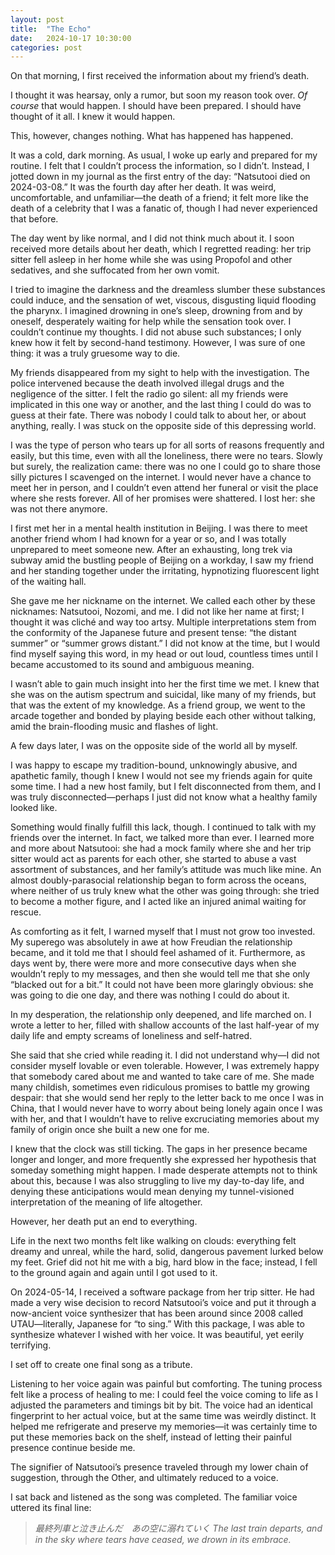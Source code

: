 ```yaml
---
layout: post
title:  "The Echo"
date:   2024-10-17 10:30:00
categories: post
---
```

<!--more-->

On that morning, I first received the information about my friend’s death.

I thought it was hearsay, only a rumor, but soon my reason took over. _Of course_ that would happen. I should have been prepared. I should have thought of it all. I knew it would happen.

This, however, changes nothing. What has happened has happened.

It was a cold, dark morning. As usual, I woke up early and prepared for my routine. I felt that I couldn’t process the information, so I didn’t. Instead, I jotted down in my journal as the first entry of the day: “Natsutooi died on 2024-03-08.” It was the fourth day after her death. It was weird, uncomfortable, and unfamiliar—the death of a friend; it felt more like the death of a celebrity that I was a fanatic of, though I had never experienced that before.

The day went by like normal, and I did not think much about it. I soon received more details about her death, which I regretted reading: her trip sitter fell asleep in her home while she was using Propofol and other sedatives, and she suffocated from her own vomit. 

I tried to imagine the darkness and the dreamless slumber these substances could induce, and the sensation of wet, viscous, disgusting liquid flooding the pharynx. I imagined drowning in one’s sleep, drowning from and by oneself, desperately waiting for help while the sensation took over. I couldn’t continue my thoughts. I did not abuse such substances; I only knew how it felt by second-hand testimony. However, I was sure of one thing: it was a truly gruesome way to die.

My friends disappeared from my sight to help with the investigation. The police intervened because the death involved illegal drugs and the negligence of the sitter. I felt the radio go silent: all my friends were implicated in this one way or another, and the last thing I could do was to guess at their fate. There was nobody I could talk to about her, or about anything, really. I was stuck on the opposite side of this depressing world.

I was the type of person who tears up for all sorts of reasons frequently and easily, but this time, even with all the loneliness, there were no tears. Slowly but surely, the realization came: there was no one I could go to share those silly pictures I scavenged on the internet. I would never have a chance to meet her in person, and I couldn’t even attend her funeral or visit the place where she rests forever. All of her promises were shattered. I lost her: she was not there anymore.

I first met her in a mental health institution in Beijing. I was there to meet another friend whom I had known for a year or so, and I was totally unprepared to meet someone new. After an exhausting, long trek via subway amid the bustling people of Beijing on a workday, I saw my friend and her standing together under the irritating, hypnotizing fluorescent light of the waiting hall.

She gave me her nickname on the internet. We called each other by these nicknames: Natsutooi, Nozomi, and me. I did not like her name at first; I thought it was cliché and way too artsy. Multiple interpretations stem from the conformity of the Japanese future and present tense: “the distant summer” or “summer grows distant.” I did not know at the time, but I would find myself saying this word, in my head or out loud, countless times until I became accustomed to its sound and ambiguous meaning.

I wasn’t able to gain much insight into her the first time we met. I knew that she was on the autism spectrum and suicidal, like many of my friends, but that was the extent of my knowledge. As a friend group, we went to the arcade together and bonded by playing beside each other without talking, amid the brain-flooding music and flashes of light.

A few days later, I was on the opposite side of the world all by myself.

I was happy to escape my tradition-bound, unknowingly abusive, and apathetic family, though I knew I would not see my friends again for quite some time. I had a new host family, but I felt disconnected from them, and I was truly disconnected—perhaps I just did not know what a healthy family looked like.

Something would finally fulfill this lack, though. I continued to talk with my friends over the internet. In fact, we talked more than ever. I learned more and more about Natsutooi: she had a mock family where she and her trip sitter would act as parents for each other, she started to abuse a vast assortment of substances, and her family’s attitude was much like mine. An almost doubly-parasocial relationship began to form across the oceans, where neither of us truly knew what the other was going through: she tried to become a mother figure, and I acted like an injured animal waiting for rescue.

As comforting as it felt, I warned myself that I must not grow too invested. My superego was absolutely in awe at how Freudian the relationship became, and it told me that I should feel ashamed of it. Furthermore, as days went by, there were more and more consecutive days when she wouldn’t reply to my messages, and then she would tell me that she only “blacked out for a bit.” It could not have been more glaringly obvious: she was going to die one day, and there was nothing I could do about it.

In my desperation, the relationship only deepened, and life marched on. I wrote a letter to her, filled with shallow accounts of the last half-year of my daily life and empty screams of loneliness and self-hatred.

She said that she cried while reading it. I did not understand why—I did not consider myself lovable or even tolerable. However, I was extremely happy that somebody cared about me and wanted to take care of me. She made many childish, sometimes even ridiculous promises to battle my growing despair: that she would send her reply to the letter back to me once I was in China, that I would never have to worry about being lonely again once I was with her, and that I wouldn’t have to relive excruciating memories about my family of origin once she built a new one for me.

I knew that the clock was still ticking. The gaps in her presence became longer and longer, and more frequently she expressed her hypothesis that someday something might happen. I made desperate attempts not to think about this, because I was also struggling to live my day-to-day life, and denying these anticipations would mean denying my tunnel-visioned interpretation of the meaning of life altogether.

However, her death put an end to everything.

Life in the next two months felt like walking on clouds: everything felt dreamy and unreal, while the hard, solid, dangerous pavement lurked below my feet. Grief did not hit me with a big, hard blow in the face; instead, I fell to the ground again and again until I got used to it.

On 2024-05-14, I received a software package from her trip sitter. He had made a very wise decision to record Natsutooi’s voice and put it through a now-ancient voice synthesizer that has been around since 2008 called UTAU—literally, Japanese for “to sing.” With this package, I was able to synthesize whatever I wished with her voice. It was beautiful, yet eerily terrifying.

I set off to create one final song as a tribute.

Listening to her voice again was painful but comforting. The tuning process felt like a process of healing to me: I could feel the voice coming to life as I adjusted the parameters and timings bit by bit. The voice had an identical fingerprint to her actual voice, but at the same time was weirdly distinct. It helped me refrigerate and preserve my memories—it was certainly time to put these memories back on the shelf, instead of letting their painful presence continue beside me.

The signifier of Natsutooi’s presence traveled through my lower chain of suggestion, through the Other, and ultimately reduced to a voice.

I sat back and listened as the song was completed. The familiar voice uttered its final line:

> *最終列車と泣き止んだ　あの空に溺れていく*
> *The last train departs, and in the sky where tears have ceased, we drown in its embrace.*
